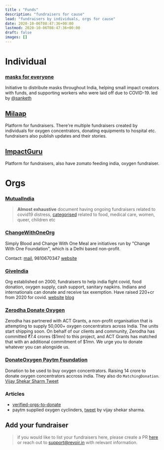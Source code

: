 ```yaml
---
title : "Funds"
description: "fundraisers for cause"
lead: "fundraisers by individuals, orgs for cause"
date: 2020-10-06T08:47:36+00:00
lastmod: 2020-10-06T08:47:36+00:00
draft: false
images: []
---
```




# Individual

### [masks for everyone](https://wishboard.co/#donate)
Initiative to distribute masks throughout India, helping small impact creators with funds, and supporting workers who were laid off due to COVID-19. led by [@sanketh](https://covidwall.wishboard.co/)


## [Milaap](https://milaap.org/communities/covid-19)
Platform for fundraisers. There're multiple fundraisers created by individuals for oxygen concentrators, donating equipments to hospital etc. fundraisers also publish updates and their stories.

## [ImpactGuru](https://www.impactguru.com/fight-corona)
Platform for fundraisers, also have zomato feeding india, oxygen fundraiser.

# Orgs
### [MutualIndia](https://docs.google.com/document/d/1eiobgyrl8iz-R1Dz7c4R5pzzzkuZLBj99vaC7T_UeVo/edit#heading=h.3ww7gntvd4ut)
> **Almost exhaustive** document having ongoing fundraisers related to covid19 distress, [categorised](https://docs.google.com/document/d/1eiobgyrl8iz-R1Dz7c4R5pzzzkuZLBj99vaC7T_UeVo/edit#heading=h.ymbdzpn28cb) related to food, medical care, women, queer, children etc


### [ChangeWithOneOrg](https://pages.razorpay.com/ChangeWithOneCOVID19Relief)
Simply Blood and Change With One Meal are initiatives run by "Change With One Foundation", which is a Delhi based non-profit.

Contact: 
[mail](kiran@changewithone.org), 9810670347
[website](https://www.changewithone.org/)

### [GiveIndia](https://covid.giveindia.org/)
Org established on 2000, fundraisers to help india fight covid, food donation, oxygen supply, cash support, sanitary napkins.
Indians and internationals can donate and receive tax exemption. Have raised 220+cr from 2020 for covid.
[website](https://www.giveindia.org/aboutus)
[blog](https://www.giveindia.org/blog/giveindias-india-covid-response-fund-is-active-again/)

### [Zerodha Donate Oxygen](https://zerodha.com/covid)
Zerodha has partnered with ACT Grants, a non-profit organisation that is attempting to supply 50,000+ oxygen concentrators across India. The units start shipping soon.
On behalf of our clients and community, Zerodha has committed ₹7.4 crores ($1mn) to this project, and ACT Grants has matched that with an additional commitment of $1mn. We urge you to donate whatever you can alongside us.

### [DonateOxygen Paytm Foundation](https://paytm.com/offer/donateoxygen)
Donation to be used to buy oxygen concentrators. Raising 14 crore to donate oxygen concentrators accross india. They also do `MatchingDonation`.
[Vijay Shekar Sharm Tweet](https://twitter.com/vijayshekhar/status/1386226815052644353)


### Articles
* [verified-orgs-to-donate](https://www.lifestyleasia.com/ind/culture/events/india-covid-19-crisis-donate-charity-verified-organisations/)
* paytm supplied oxygen cyclinders, [tweet](https://twitter.com/vijayshekhar/status/1386226815052644353) by vijay shekar sharma.


## Add your fundraiser
> if you would like to list your fundraisers here, please create a PR [here](https://github.com/weimpact/covid-wiki) or reach out to support@revoir.in with relevant information.
